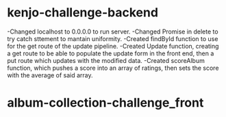# kenjo-challenge-backend
-Changed localhost to 0.0.0.0 to run server.
-Changed Promise in delete to try catch sttement to mantain uniformity.
-Created findById function to use for the get route of the update pipeline.
-Created Update function, creating a get route to be able to populate the update form in the front end, 
then a put route which updates with the modified data.
-Created scoreAlbum function, which pushes a score into an array of ratings, then sets the score with the average of said array.

# album-collection-challenge_front

